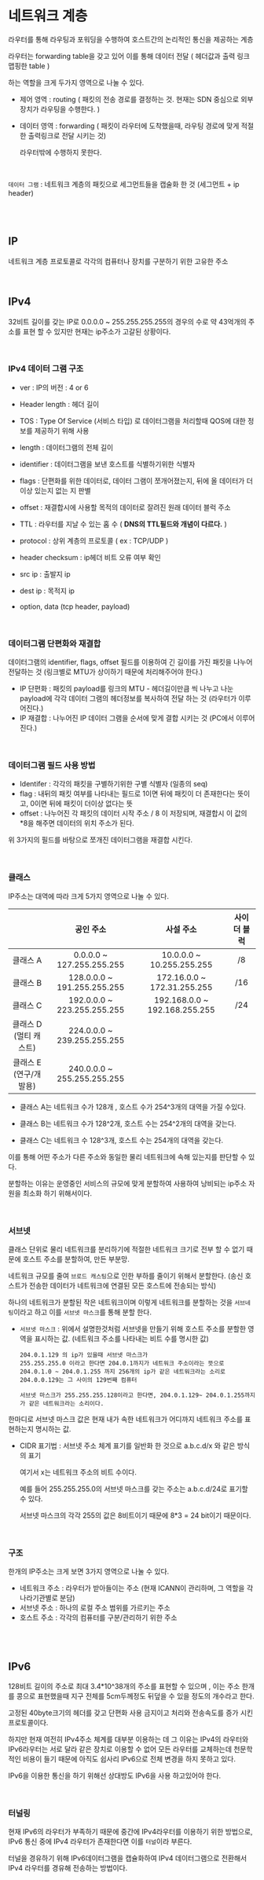 # 네트워크 계층

라우터를 통해 라우팅과 포워딩을 수행하여 호스트간의 논리적인 통신을 제공하는 계층

라우터는 forwarding table을 갖고 있어 이를 통해 데이터 전달 ( 헤더값과 출력 링크 맵핑한 table )

하는 역할을 크게 두가지 영역으로 나눌 수 있다.

- 제어 영역 : routing ( 패킷의 전송 경로를 결정하는 것. 현재는 SDN 중심으로 외부 장치가 라우팅을 수행한다. )

- 데이터 영역 : forwarding ( 패킷이 라우터에 도착했을때, 라우팅 경로에 맞게 적절한 출력링크로 전달 시키는 것)

  라우터밖에 수행하지 못한다.

<br>

`데이터 그램` : 네트워크 계층의 패킷으로 세그먼트들을 캡술화 한 것 (세그먼트 + ip header)

<br><br>

## IP

네트워크 계층 프로토콜로 각각의 컴퓨터나 장치를 구분하기 위한 고유한 주소

<br>

## IPv4

32비트 길이를 갖는 IP로 0.0.0.0 ~ 255.255.255.255의 경우의 수로 약 43억개의 주소를 표현 할 수 있지만 현재는 ip주소가 고갈된 상황이다.

<br>

### IPv4 데이터 그램 구조

- ver : IP의 버전 : 4 or 6
- Header length : 헤더 길이

- TOS : Type Of Service (서비스 타입) 로 데이터그램을 처리할때 QOS에 대한 정보를 제공하기 위해 사용
- length : 데이터그램의 전체 길이
- identifier : 데이터그램을 보낸 호스트를 식별하기위한 식별자
- flags : 단편화를 위한 데이터로, 데이터 그램이 쪼개어졌는지, 뒤에 올 데이터가 더이상 있는지 없는 지 판별
- offset : 재결합시에 사용할 목적의 데이터로 잘려진 원래 데이터 블럭 주소
- TTL : 라우터를 지날 수 있는 홉 수 ( **DNS의 TTL필드와 개념이 다르다.** )
- protocol : 상위 계층의 프로토콜 ( ex : TCP/UDP )
- header checksum : ip헤더 비트 오류 여부 확인
- src ip : 출발지 ip
- dest ip : 목적지 ip
- option, data (tcp header, payload)

<br>

### 데이터그램 단편화와 재결합

데이터그램의 identifier, flags, offset 필드를 이용하여 긴 길이를 가진 패킷을 나누어 전달하는 것 (링크별로 MTU가 상이하기 때문에 처리해주어야 한다.)

- IP 단편화 : 패킷의 payload를 링크의 MTU - 헤더길이만큼 씩 나누고 나눈 payload에 각각 데이터 그램의 헤더정보를 복사하여 전달 하는 것 (라우터가 이루어진다.)
- IP 재결합 : 나누어진 IP 데이터 그램을 순서에 맞게 결합 시키는 것 (PC에서 이루어진다.)

<br>

### 데이터그램 필드 사용 방법

- Identifer : 각각의 패킷을 구별하기위한 구별 식별자 (일종의 seq)
- flag : 내뒤의 패킷 여부를 나타내는 필드로 1이면 뒤에 패킷이 더 존재한다는 뜻이고, 0이면 뒤에 패킷이 더이상 없다는 뜻
- offset : 나누어진 각 패킷의 데이터 시작 주소 / 8 이 저장되며, 재결합시 이 값의 \*8을 해주면 데이터의 위치 주소가 된다.

위 3가지의 필드를 바탕으로 쪼개진 데이터그램을 재결합 시킨다.

<br>

### 클래스

IP주소는 대역에 따라 크게 5가지 영역으로 나눌 수 있다.

|                        |          공인 주소          |           사설 주소           | 사이더 블럭 |
| :--------------------: | :-------------------------: | :---------------------------: | :---------: |
|        클래스 A        |  0.0.0.0 ~ 127.255.255.255  |   10.0.0.0 ~ 10.255.255.255   |     /8      |
|        클래스 B        | 128.0.0.0 ~ 191.255.255.255 |  172.16.0.0 ~ 172.31.255.255  |     /16     |
|        클래스 C        | 192.0.0.0 ~ 223.255.255.255 | 192.168.0.0 ~ 192.168.255.255 |     /24     |
| 클래스 D (멀티 캐스트) | 224.0.0.0 ~ 239.255.255.255 |                               |             |
| 클래스 E (연구/개발용) | 240.0.0.0 ~ 255.255.255.255 |                               |             |

- 클래스 A는 네트워크 수가 128개 , 호스트 수가 254^3개의 대역을 가질 수있다.

- 클래스 B는 네트워크 수가 128^2개, 호스트 수는 254^2개의 대역을 갖는다.

- 클래스 C는 네트워크 수 128^3개, 호스트 수는 254개의 대역을 갖는다.

이를 통해 어떤 주소가 다른 주소와 동일한 물리 네트워크에 속해 있는지를 판단할 수 있다.

분할하는 이유는 운영중인 서비스의 규모에 맞게 분할하여 사용하여 낭비되는 ip주소 자원을 최소화 하기 위해서이다.

<br>

### 서브넷

클래스 단위로 물리 네트워크를 분리하기에 적절한 네트워크 크기로 전부 할 수 없기 때문에 호스트 주소를 분할하여, 만든 부분망.

네트워크 규모를 줄여 `브로드 캐스팅`으로 인한 부하를 줄이기 위해서 분할한다. (송신 호스트가 전송한 데이터가 네트워크에 연결된 모든 호스트에 전송되는 방식)

하나의 네트워크가 분할된 작은 네트워크이며 이렇게 네트워크를 분할하는 것을 `서브네팅`이라고 하고 이를 `서브넷 마스크`를 통해 분할 한다.

- `서브넷 마스크` : 위에서 설명한것처럼 서브넷을 만들기 위해 호스트 주소를 분할한 영역을 표시하는 값. (네트워크 주소를 나타내는 비트 수를 명시한 값)

  ```
  204.0.1.129 의 ip가 있을때 서브넷 마스크가
  255.255.255.0 이라고 한다면 204.0.1까지가 네트워크 주소이라는 뜻으로
  204.0.1.0 ~ 204.0.1.255 까지 256개의 ip가 같은 네트워크라는 소리로 204.0.0.129는 그 사이의 129번째 컴퓨터

  서브넷 마스크가 255.255.255.128이라고 한다면, 204.0.1.129~ 204.0.1.255까지가 같은 네트워크라는 소리이다.
  ```

한마디로 서브넷 마스크 값은 현재 내가 속한 네트워크가 어디까지 네트워크 주소를 표현하는지 명시하는 값.

- CIDR 표기법 : 서브넷 주소 체계 표기를 일반화 한 것으로 a.b.c.d/x 와 같은 방식의 표기

  여기서 x는 네트워크 주소의 비트 수이다.

  예를 들어 255.255.255.0의 서브넷 마스크를 갖는 주소는 a.b.c.d/24로 표기할 수 있다.

  서브넷 마스크의 각각 255의 값은 8비트이기 때문에 8\*3 = 24 bit이기 때문이다.

<br>

### 구조

한개의 IP주소는 크게 보면 3가지 영역으로 나눌 수 있다.

- 네트워크 주소 : 라우터가 받아들이는 주소 (현재 ICANN이 관리하며, 그 역할을 각 나라기관별로 분담)
- 서브넷 주소 : 하나의 로컬 주소 범위를 가르키는 주소
- 호스트 주소 : 각각의 컴퓨터를 구분/관리하기 위한 주소

<br><br>

## IPv6

128비트 길이의 주소로 최대 3.4\*10^38개의 주소를 표현할 수 있으며 , 이는 주소 한개를 콩으로 표현했을때 지구 전체를 5cm두께정도 뒤덮을 수 있을 정도의 개수라고 한다.

고정된 40byte크기의 헤더를 갖고 단편화 사용 금지이고 처리와 전송속도를 증가 시킨 프로토콜이다.

하지만 현재 여전히 IPv4주소 체계를 대부분 이용하는 데 그 이유는 IPv4의 라우터와 IPv6라우터는 서로 달라 같은 장치로 이용할 수 없어 모든 라우터를 교체하는데 천문학적인 비용이 들기 때문에 아직도 쉽사리 IPv6으로 전체 변경을 하지 못하고 있다.

IPv6을 이용한 통신을 하기 위해선 상대방도 IPv6을 사용 하고있어야 한다.

<br>

### 터널링

현재 IPv6의 라우터가 부족하기 때문에 중간에 IPv4라우터를 이용하기 위한 방법으로, IPv6 통신 중에 IPv4 라우터가 존재한다면 이를 `터널`이라 부른다.

터널을 경유하기 위해 IPv6데이터그램을 캡슐화하여 IPv4 데이터그램으로 전환해서 IPv4 라우터를 경유해 전송하는 방법이다.
